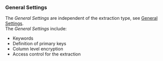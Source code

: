 
### General Settings
The *General Settings* are independent of the extraction type, see [General Settings](../getting-started/general-settings).<br>
The *General Settings* include:
- Keywords
- Definition of primary keys
- Column level encryption
- Access control for the extraction 

